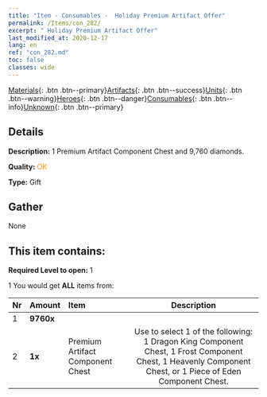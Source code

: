 ```yaml
---
title: "Item - Consumables -  Holiday Premium Artifact Offer"
permalink: /Items/con_282/
excerpt: " Holiday Premium Artifact Offer"
last_modified_at: 2020-12-17
lang: en
ref: "con_282.md"
toc: false
classes: wide
---
```

 [Materials](/Items/){: .btn .btn--primary}[Artifacts](/Items/Artifacts/){: .btn .btn--success}[Units](/Items/Units/){: .btn .btn--warning}[Heroes](/Items/Heroes/){: .btn .btn--danger}[Consumables](/Items/Consumables/){: .btn .btn--info}[Unknown](/Items/Unknown/){: .btn .btn--primary}

## Details
 **Description:** 1 Premium Artifact Component Chest and 9,760 diamonds.

 **Quality:** <span style="color: #FF8C00">OK</span>

 **Type:** Gift

## Gather

  None

## This item contains:

 **Required Level to open:** 1

 1 You would get **ALL** items  from:

  | Nr | Amount |     Item    | Description |
  |:---|:-------|:------------|:-----------:|
  | 1 |  **9760x** | <i class="fas fa-gem"/> |  | 
  | 2 |  **1x** | Premium Artifact Component Chest | Use to select 1 of the following: 1 Dragon King Component Chest, 1 Frost Component Chest, 1 Heavenly Component Chest, or 1 Piece of Eden Component Chest.  | 
